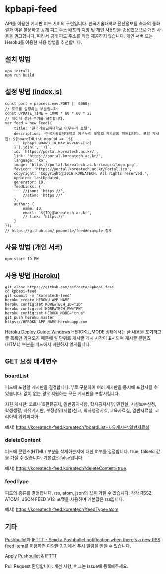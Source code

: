 # kpbapi-feed
API를 이용한 게시판 피드 서버의 구현입니다.
한국기술대학교 전산정보팀 측과의 통화 결과 이유 불문하고 공개 피드 주소 배포의 지양 및 개인 사용만을 종용했으므로 개인 사용을 권고합니다. 
따라서 공개 피드 주소를 직접 제공하지 않습니다. 개인 서버 또는 Heroku를 이용한 사용 방법을 추천합니다.

## 설치 방법
```
npm install
npm run build
```

## 설정 방법 [(index.js)](https://github.com/refracta/kpbapi-feed/blob/master/index.js)
```
const port = process.env.PORT || 6060;
// 포트를 설정하는 부분입니다.
const UPDATE_TIME = 1000 * 60 * 60 * 2;
// 데이터 갱신 주기를 설정합니다.
var feed = new Feed({
    title: '한국기술교육대학교 아우누리 포털',
    description: `한국기술교육대학교 아우누리 포털의 게시글의 피드입니다. 포함 게시판: ${boardIdList.map(id => `${
        kpbapi.BOARD_ID_MAP_REVERSE[id]
    }`).join(', ')}`,
    id: 'https://portal.koreatech.ac.kr/',
    link: 'https://portal.koreatech.ac.kr/',
    language: 'ko',
    image: 'https://portal.koreatech.ac.kr/images/logo.png',
    favicon: 'https://portal.koreatech.ac.kr/Portal.ico',
    copyright: 'Copyrightⓒ2016 KOREATECH. All rights reserved.',
    updated: lastUpdated,
    generator: ID,
    feedLinks: {
        //json: 'https://',
        //atom: 'https://'
    },
    author: {
        name: ID,
        email: `${ID}@koreatech.ac.kr`,
        // link: 'https://'
    }
});
// https://github.com/jpmonette/feed#example 참조
```

## 사용 방법 (개인 서버)
```
npm start ID PW
```

## 사용 방법 [(Heroku)](https://heroku.com)
```
git clone https://github.com/refracta/kpbapi-feed
cd kpbapi-feed
git commit -m "koreatech-feed"
heroku create HEROKU_APP_NAME
heroku config:set KOREATECH_ID="ID"
heroku config:set KOREATECH_PW="PW"
heroku config:set HEROKU_MODE="true"
git push heroku master
https://HEROKU_APP_NAME.herokuapp.com
```
[Heroku Deploy Guide: Windows](https://github.com/refracta/kpbapi-feed/wiki/Heroku-Deploy-Guide:-Windows)
HEROKU_MODE 상태에서는 글 내용을 포기하고 글 목록만 가져오기 때문에 일 단위로 게시글 게시 시각이 표시되며 게시글 콘텐츠(HTML) 부분을 피드에서 지원하지 않게됩니다. 

## GET 요청 매개변수
### boardList
피드에 포함할 게시판을 결정합니다. ','로 구분하여 여러 게시판을 동시에 포함시킬 수 있습니다. 값이 없는 경우 지원하는 모든 게시판을 포함시킵니다. 

지원 게시판: 코로나19관련공지, 일반공지사항, 학사공지사항, 민원실, 시설보수신청, 학생생활, 자유게시판, 부정행위(시험)신고, 학사행정서식, 교육자료실, 일반자료실, 코리아텍 위키피디아

예시) https://koreatech-feed.koreatech?boardList=자유게시판,일반자료실
### deleteContent
피드에 콘텐츠(HTML) 부분을 삭제하는지에 대한 여부를 결정합니다. true, false의 값을 가질 수 있습니다. 기본값은 false입니다.

예시) https://koreatech-feed.koreatech?deleteContent=true
### feedType
피드의 종류를 결정합니다. rss, atom, json의 값을 가질 수 있습니다. 각각 RSS2, ATOM1, JSON FEED V1의 포맷을 사용하며 기본값은 rss입니다. 

예시) https://koreatech-feed.koreatech?feedType=atom

## 기타
[Pushbullet](https://www.pushbullet.com)과 [IFTTT - Send a Pushbullet notification when there's a new RSS feed item](https://ifttt.com/applets/Z6dvekxC-send-a-pushbullet-notification-when-there-s-a-new-rss-feed-item)를 이용하면 다양한 기기에서 푸시 알림을 받을 수 있습니다.

[Apply Pushbullet & IFTTT](https://github.com/refracta/kpbapi-feed/wiki/Apply-Pushbullet-&-IFTTT)

Pull Request 환영합니다. 개선 사항, 버그는 Issue에 등록해주세요.
